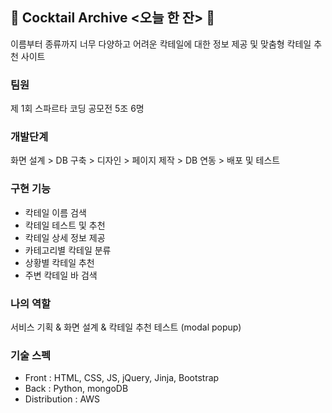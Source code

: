 ## 🍹 Cocktail Archive <오늘 한 잔> 🍹 
이름부터 종류까지 너무 다양하고 어려운 칵테일에 대한 정보 제공 및 맞춤형 칵테일 추천 사이트
### 팀원
제 1회 스파르타 코딩 공모전 5조 6명 
### 개발단계
화면 설계 > DB 구축 > 디자인 > 페이지 제작 > DB 연동 > 배포 및 테스트
### 구현 기능
* 칵테일 이름 검색<br>
* 칵테일 테스트 및 추천<br>
* 칵테일 상세 정보 제공<br>
* 카테고리별 칵테일 분류<br>
* 상황별 칵테일 추천<br>
* 주변 칵테일 바 검색
### 나의 역할
서비스 기획 & 화면 설계 & 칵테일 추천 테스트 (modal popup)
### 기술 스펙
* Front : HTML, CSS, JS, jQuery, Jinja, Bootstrap<br>
* Back : Python, mongoDB<br>
* Distribution : AWS
